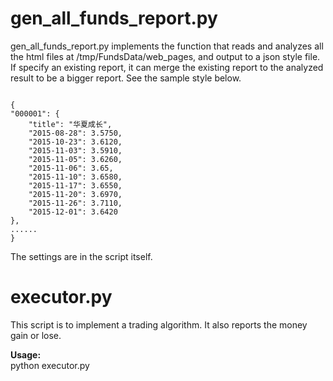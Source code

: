 # gen\_all\_funds\_report.py
gen\_all\_funds\_report.py implements the function that reads and analyzes all the html files at /tmp/FundsData/web_pages, and output to a json style file. If specify an existing report, it can merge the existing report to the analyzed result to be a bigger report. See the sample style below.  
<pre><code>	
{
"000001": {
    "title": "华夏成长",
    "2015-08-28": 3.5750,
    "2015-10-23": 3.6120,
    "2015-11-03": 3.5910,
    "2015-11-05": 3.6260,
    "2015-11-06": 3.65,
    "2015-11-10": 3.6580,
    "2015-11-17": 3.6550,
    "2015-11-20": 3.6970,
    "2015-11-26": 3.7110,
    "2015-12-01": 3.6420
},
......
}
</code></pre>  

The settings are in the script itself. 

# executor.py  
This script is to implement a trading algorithm. It also reports the money gain or lose.   

**Usage:**  
python executor.py  
